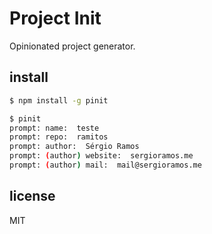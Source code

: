 # Project Init

Opinionated project generator.

## install

```bash
$ npm install -g pinit
```

```bash
$ pinit
prompt: name:  teste
prompt: repo:  ramitos
prompt: author:  Sérgio Ramos
prompt: (author) website:  sergioramos.me
prompt: (author) mail:  mail@sergioramos.me
```

## license
MIT